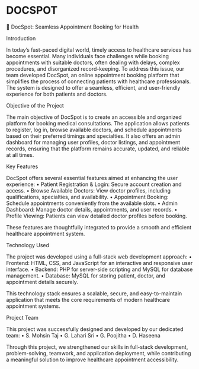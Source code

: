 # DOCSPOT
📑 DocSpot: Seamless Appointment Booking for Health


Introduction

In today’s fast-paced digital world, timely access to healthcare services has become essential. Many individuals face challenges while booking appointments with suitable doctors, often dealing with delays, complex procedures, and disorganized record-keeping. To address this issue, our team developed DocSpot, an online appointment booking platform that simplifies the process of connecting patients with healthcare professionals. The system is designed to offer a seamless, efficient, and user-friendly experience for both patients and doctors.


Objective of the Project

The main objective of DocSpot is to create an accessible and organized platform for booking medical consultations. The application allows patients to register, log in, browse available doctors, and schedule appointments based on their preferred timings and specialties. It also offers an admin dashboard for managing user profiles, doctor listings, and appointment records, ensuring that the platform remains accurate, updated, and reliable at all times.


Key Features

DocSpot offers several essential features aimed at enhancing the user experience:
	•	Patient Registration & Login: Secure account creation and access.
	•	Browse Available Doctors: View doctor profiles, including qualifications, specialties, and availability.
	•	Appointment Booking: Schedule appointments conveniently from the available slots.
	•	Admin Dashboard: Manage doctor details, appointments, and user records.
	•	Profile Viewing: Patients can view detailed doctor profiles before booking.

These features are thoughtfully integrated to provide a smooth and efficient healthcare appointment system.


Technology Used

The project was developed using a full-stack web development approach:
	•	Frontend: HTML, CSS, and JavaScript for an interactive and responsive user interface.
	•	Backend: PHP for server-side scripting and MySQL for database management.
	•	Database: MySQL for storing patient, doctor, and appointment details securely.

This technology stack ensures a scalable, secure, and easy-to-maintain application that meets the core requirements of modern healthcare appointment systems.


Project Team

This project was successfully designed and developed by our dedicated team:
	•	S. Mohsin Taj
	•	G. Lahari Sri
	•	G. Poojitha
	•	D. Haseena

Through this project, we strengthened our skills in full-stack development, problem-solving, teamwork, and application deployment, while contributing a meaningful solution to improve healthcare appointment accessibility.

